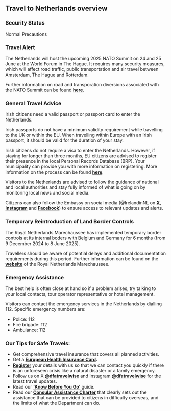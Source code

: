 ## Travel to Netherlands overview

### **Security Status**

Normal Precautions

### **Travel Alert**

The Netherlands will host the upcoming 2025 NATO Summit on 24 and 25 June at the World Forum in The Hague. It requires many security measures, which will affect road traffic, public transportation and air travel between Amsterdam, The Hague and Rotterdam.

Further information on road and transporation diversions associated with the NATO Summit can be found [**here**](https://www.government.nl/ministries/ministry-of-foreign-affairs/activiteiten/nato-summit-2025/nato-summit-2025-accessibility).

### **General Travel Advice**

Irish citizens need a valid passport or passport card to enter the Netherlands.

Irish passports do not have a minimum validity requirement while travelling to the UK or within the EU. When travelling within Europe with an Irish passport, it should be valid for the duration of your stay.

Irish citizens do not require a visa to enter the Netherlands. However, if staying for longer than three months, EU citizens are advised to register their presence in the local Personal Records Database (BRP). Your municipality can provide you with more information on registering. More information on the process can be found [**here**](https://ind.nl/en/residence-permits/eu-eea-or-swiss-citizens/registering-with-the-ind-as-an-eu-eea-or-swiss-citizen).

Visitors to the Netherlands are advised to follow the guidance of national and local authorities and stay fully informed of what is going on by monitoring local news and social media.

Citizens can also follow the Embassy on social media (@IrelandinNL on [**X**](https://twitter.com/IrelandinNL), [**Instagram**](https://www.instagram.com/irelandinnl/) and [**Facebook**](https://www.facebook.com/IrelandInNL/)) to ensure access to relevant updates and alerts.

### **Temporary Reintroduction of Land Border Controls**

The Royal Netherlands Marechaussee has implemented temporary border controls at its internal boders with Belgium and Germany for 6 months (from 9 December 2024 to 8 June 2025).

Travellers should be aware of potential delays and additional documentation requirements during this period. Further information can be found on the [**website**](https://english.marechaussee.nl/topics/temporary-reintroduction-of-border-control) of the Royal Netherlands Marechaussee.

### **Emergency Assistance**

The best help is often close at hand so if a problem arises, try talking to your local contacts, tour operator representative or hotel management.

Visitors can contact the emergency services in the Netherlands by dialling 112. Specific emergency numbers are:

* Police: 112
* Fire brigade: 112
* Ambulance: 112

### **Our Tips for Safe Travels:**

* Get comprehensive travel insurance that covers all planned activities.
* Get a [**European Health Insurance Card**](http://www.hse.ie/eng/services/list/1/schemes/EHIC/)**.**
* [**Register**](https://www.ireland.ie/en/dfa/overseas-travel/citizens-registration/) your details with us so that we can contact you quickly if there is an unforeseen crisis like a natural disaster or a family emergency.
* Follow us on X [**@dfatravelwise**](https://www.twitter.com/DFATravelWise) and Instagram [**@dfatravelwise**](https://www.instagram.com/dfatravelwise/) for the latest travel updates.
* Read our [**‘Know Before You Go’**](https://www.ireland.ie/en/dfa/overseas-travel/know-before-you-go/) guide.
* Read our [**Consular Assistance Charter**](https://www.ireland.ie/en/dfa/overseas-travel/assistance-abroad/consular-assistance-charter/) that clearly sets out the assistance that can be provided to citizens in difficulty overseas, and the limits of what the Department can do.